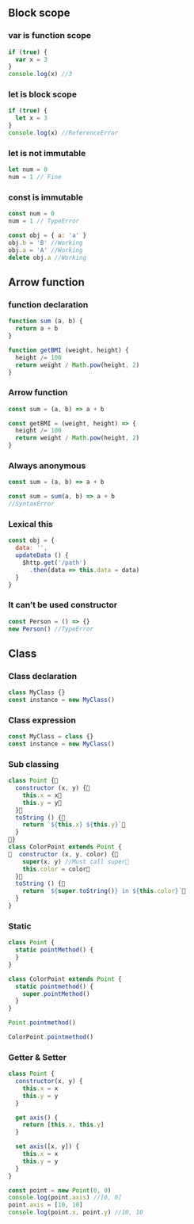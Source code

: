 ## Block scope
### var is function scope
```javascript
if (true) {
  var x = 3
}
console.log(x) //3
```
### let is block scope
```javascript
if (true) {
  let x = 3
}
console.log(x) //ReferenceError
```
### let is not immutable
```javascript
let num = 0
num = 1 // Fine
```
### const is immutable
```javascript
const num = 0
num = 1 // TypeError

const obj = { a: 'a' }
obj.b = 'B' //Working
obj.a = 'A' //Working
delete obj.a //Working
```
## Arrow function
### function declaration
```javascript
function sum (a, b) {
  return a + b
}

function getBMI (weight, height) {
  height /= 100
  return weight / Math.pow(height, 2)
}
```
### Arrow function
```javascript
const sum = (a, b) => a + b

const getBMI = (weight, height) => {
  height /= 100
  return weight / Math.pow(height, 2)
}
```
### Always anonymous
```javascript
const sum = (a, b) => a + b

const sum = sum(a, b) => a + b
//SyntaxError
```
### Lexical this
```javascript
const obj = {
  data: '',
  updateData () {
    $http.get('/path')
      .then(data => this.data = data)
  }
}
```
### It can’t be used constructor
```javascript
const Person = () => {}
new Person() //TypeError
```

## Class
### Class declaration
```javascript
class MyClass {}
const instance = new MyClass()
```
### Class expression
```javascript
const MyClass = class {}
const instance = new MyClass()
```
### Sub classing
```javascript
class Point {
  constructor (x, y) {
    this.x = x    
    this.y = y  
  }  
  toString () {    
    return `${this.x} ${this.y}`  
  }
}
class ColorPoint extends Point {
  constructor (x, y, color) {    
    super(x, y) //Must call super    
    this.color = color  
  }  
  toString () {    
    return `${super.toString()} in ${this.color}`  
  }
}
```
### Static
```javascript
class Point {
  static pointMethod() {
  }
}

class ColorPoint extends Point {
  static pointmethod() {
    super.pointMethod()
  }
}

Point.pointmethod()

ColorPoint.pointmethod()
```
### Getter & Setter
```javascript
class Point {
  constructor(x, y) {
    this.x = x
    this.y = y
  }

  get axis() {
    return [this.x, this.y]
  }

  set axis([x, y]) {
    this.x = x
    this.y = y
  }
}

const point = new Point(0, 0)
console.log(point.axis) //[0, 0]
point.axis = [10, 10]
console.log(point.x, point.y) //10, 10
```
